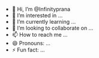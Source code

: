 - 👋 Hi, I’m @Infinityprana
- 👀 I’m interested in ...
- 🌱 I’m currently learning ...
- 💞️ I’m looking to collaborate on ...
- 📫 How to reach me ...
- 😄 Pronouns: ...
- ⚡ Fun fact: ...

<!---
Infinityprana/Infinityprana is a ✨ special ✨ repository because its `README.md` (this file) appears on your GitHub profile.
You can click the Preview link to take a look at your changes.
--->
